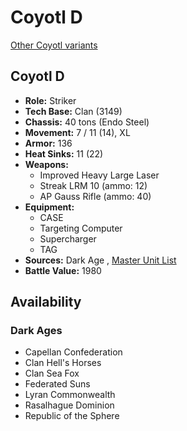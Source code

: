 # Coyotl D 

[Other Coyotl variants](../coyotl.md) 

## Coyotl D 

- **Role:** Striker 
- **Tech Base:** Clan (3149) 
- **Chassis:** 40 tons (Endo Steel) 
- **Movement:** 7 / 11 (14), XL 
- **Armor:** 136 
- **Heat Sinks:** 11 (22) 
- **Weapons:** 
  - Improved Heavy Large Laser 
  - Streak LRM 10 (ammo: 12) 
  - AP Gauss Rifle (ammo: 40) 
- **Equipment:** 
  - CASE 
  - Targeting Computer 
  - Supercharger 
  - TAG 
- **Sources:** Dark Age , [Master Unit List](http://masterunitlist.info/Unit/Details/7608/coyotl-d) 
- **Battle Value:** 1980 

## Availability 

### Dark Ages 

- Capellan Confederation 
- Clan Hell's Horses 
- Clan Sea Fox 
- Federated Suns 
- Lyran Commonwealth 
- Rasalhague Dominion 
- Republic of the Sphere 

